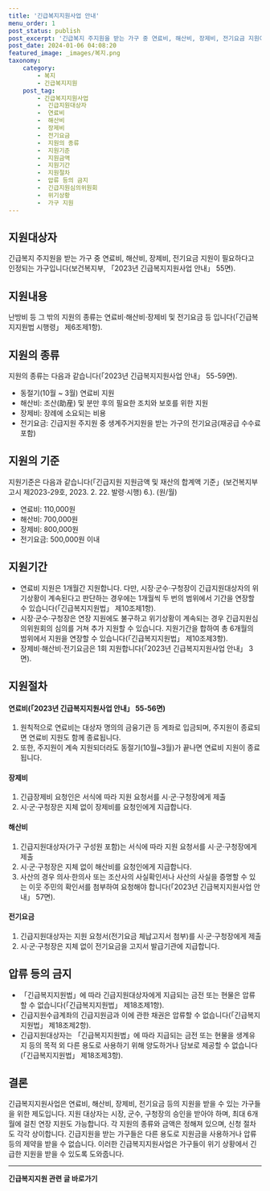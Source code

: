 ```yaml
---
title: '긴급복지지원사업 안내'
menu_order: 1
post_status: publish
post_excerpt: '긴급복지 주지원을 받는 가구 중 연료비, 해산비, 장제비, 전기요금 지원이 필요하다고 인정되는 가구입니다 보건복지부,  2023년 긴급복지지원사업 안내  55면 .'
post_date: 2024-01-06 04:08:20
featured_image: _images/복지.png
taxonomy:
    category:
        - 복지
        - 긴급복지지원
    post_tag:
        - 긴급복지지원사업
        -  긴급지원대상자
        -  연료비
        -  해산비
        -  장제비
        -  전기요금
        -  지원의 종류
        -  지원기준
        -  지원금액
        -  지원기간
        -  지원절차
        -  압류 등의 금지
        -  긴급지원심의위원회
        -  위기상황
        -  가구 지원
---
```



## 지원대상자
긴급복지 주지원을 받는 가구 중 연료비, 해산비, 장제비, 전기요금 지원이 필요하다고 인정되는 가구입니다(보건복지부, 「2023년 긴급복지지원사업 안내」 55면).

## 지원내용
난방비 등 그 밖의 지원의 종류는 연료비·해산비·장제비 및 전기요금 등 입니다(「긴급복지지원법 시행령」 제6조제1항).

## 지원의 종류
지원의 종류는 다음과 같습니다(「2023년 긴급복지지원사업 안내」 55-59면).
- 동절기(10월 ~ 3월) 연료비 지원
- 해산비: 조산(助産) 및 분만 후의 필요한 조치와 보호를 위한 지원
- 장제비: 장례에 소요되는 비용
- 전기요금: 긴급지원 주지원 중 생계주거지원을 받는 가구의 전기요금(재공급 수수료 포함)

## 지원의 기준
지원기준은 다음과 같습니다(「긴급지원 지원금액 및 재산의 합계액 기준」(보건복지부고시 제2023-29호, 2023. 2. 22. 발령·시행) 6.).
(원/월)

- 연료비: 110,000원
- 해산비: 700,000원
- 장제비: 800,000원
- 전기요금: 500,000원 이내

## 지원기간
- 연료비 지원은 1개월간 지원합니다. 다만, 시장·군수·구청장이 긴급지원대상자의 위기상황이 계속된다고 판단하는 경우에는 1개월씩 두 번의 범위에서 기간을 연장할 수 있습니다(「긴급복지지원법」 제10조제1항).
- 시장·군수·구청장은 연장 지원에도 불구하고 위기상황이 계속되는 경우 긴급지원심의위원회의 심의를 거쳐 추가 지원할 수 있습니다. 지원기간을 합하여 총 6개월의 범위에서 지원을 연장할 수 있습니다(「긴급복지지원법」 제10조제3항).
- 장제비·해산비·전기요금은 1회 지원합니다(「2023년 긴급복지지원사업 안내」 3면).

## 지원절차
#### 연료비(「2023년 긴급복지지원사업 안내」 55-56면)
1. 원칙적으로 연료비는 대상자 명의의 금융기관 등 계좌로 입금되며, 주지원이 종료되면 연료비 지원도 함께 종료됩니다.
2. 또한, 주지원이 계속 지원되더라도 동절기(10월~3월)가 끝나면 연료비 지원이 종료됩니다.

#### 장제비
1. 긴급장제비 요청인은 서식에 따라 지원 요청서를 시·군·구청장에게 제출
2. 시·군·구청장은 지체 없이 장제비를 요청인에게 지급합니다.

#### 해산비
1. 긴급지원대상자(가구 구성원 포함)는 서식에 따라 지원 요청서를 시·군·구청장에게 제출
2. 시·군·구청장은 지체 없이 해산비를 요청인에게 지급합니다.
3. 사산의 경우 의사·한의사 또는 조산사의 사실확인서나 사산의 사실을 증명할 수 있는 이웃 주민의 확인서를 첨부하여 요청해야 합니다(「2023년 긴급복지지원사업 안내」 57면).

#### 전기요금
1. 긴급지원대상자는 지원 요청서(전기요금 체납고지서 첨부)를 시·군·구청장에게 제출
2. 시·군·구청장은 지체 없이 전기요금을 고지서 발급기관에 지급합니다.

## 압류 등의 금지
- 「긴급복지지원법」에 따라 긴급지원대상자에게 지급되는 금전 또는 현물은 압류할 수 없습니다(「긴급복지지원법」 제18조제1항).
- 긴급지원수급계좌의 긴급지원금과 이에 관한 채권은 압류할 수 없습니다(「긴급복지지원법」 제18조제2항).
- 긴급지원대상자는 「긴급복지지원법」에 따라 지급되는 금전 또는 현물을 생계유지 등의 목적 외 다른 용도로 사용하기 위해 양도하거나 담보로 제공할 수 없습니다(「긴급복지지원법」 제18조제3항).

## 결론
긴급복지지원사업은 연료비, 해산비, 장제비, 전기요금 등의 지원을 받을 수 있는 가구들을 위한 제도입니다. 지원 대상자는 시장, 군수, 구청장의 승인을 받아야 하며, 최대 6개월에 걸친 연장 지원도 가능합니다. 각 지원의 종류와 금액은 정해져 있으며, 신청 절차도 각각 상이합니다. 긴급지원을 받는 가구들은 다른 용도로 지원금을 사용하거나 압류 등의 제약을 받을 수 없습니다. 이러한 긴급복지지원사업은 가구들이 위기 상황에서 긴급한 지원을 받을 수 있도록 도와줍니다.
<!-- wp:separator -->
<hr class="wp-block-separator has-alpha-channel-opacity"/>
<!-- /wp:separator -->

<!-- wp:group {"backgroundColor":"base","layout":{"type":"constrained"}} -->
<div class="wp-block-group has-base-background-color has-background"><!-- wp:paragraph {"align":"center","fontSize":"medium"} -->
<p class="has-text-align-center has-large-font-size"><strong>긴급복지지원 관련 글 바로가기</strong></p>
<!-- /wp:paragraph -->


<!-- wp:latest-posts
{"categories":[{"id":15519,"count":19,"description":"","link":"https://uknowlaw.com/category/%ea%b8%b4%ea%b8%89%eb%b3%b5%ec%a7%80%ec%a7%80%ec%9b%90/","name":"긴급복지지원","slug":"긴급복지지원","taxonomy":"category","parent":0,"meta":[],"_links":{"self":[{"href":"https://uknowlaw.com/wp-json/wp/v2/categories/15519"}],"collection":[{"href":"https://uknowlaw.com/wp-json/wp/v2/categories"}],"about":[{"href":"https://uknowlaw.com/wp-json/wp/v2/taxonomies/category"}],"wp:post_type":[{"href":"https://uknowlaw.com/wp-json/wp/v2/posts?categories=15519"}],"curies":[{"name":"wp","href":"https://api.w.org/{rel}","templated":true}]}}],"postsToShow":100,"excerptLength":28,"postLayout":"grid","columns":2,"featuredImageAlign":"left","featuredImageSizeSlug":"large","fontSize":"small"} /--></div>
<!-- /wp:group -->
